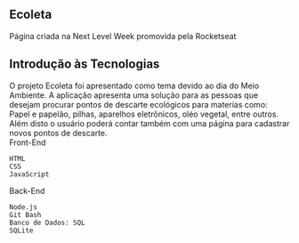 <h2>Ecoleta</h2>

Página criada na Next Level Week promovida pela
Rocketseat
</div>

<h2>Introdução às Tecnologias</h2>

O projeto Ecoleta foi apresentado como tema devido ao dia do Meio Ambiente. 
A aplicação apresenta uma solução para as pessoas que desejam procurar pontos de descarte ecológicos para materias como:
Papel e papelão, pilhas, aparelhos eletrônicos, oléo vegetal, entre outros.
Além disto o usuário poderá contar também com uma página para cadastrar novos pontos de descarte. </br>
    Front-End</br>
    
    HTML
    CSS
    JavaScript
    
  
   Back-End</br>
   
    Node.js
    Git Bash
    Banco de Dados: SQL
    SQLite
   

</div>
